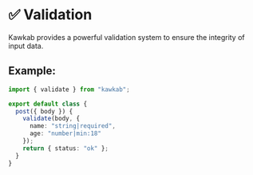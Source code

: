 # ✅ Validation

Kawkab provides a powerful validation system to ensure the integrity of input data.

## Example:

```typescript
import { validate } from "kawkab";

export default class {
  post({ body }) {
    validate(body, {
      name: "string|required",
      age: "number|min:18"
    });
    return { status: "ok" };
  }
}
``` 